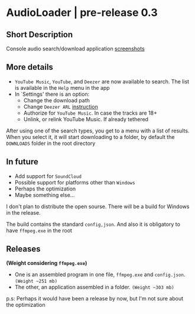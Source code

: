 # AudioLoader | pre-release 0.3
## Short Description
Console audio search/download application
[screenshots](https://imgur.com/a/frMazQv)

## More details
* `YouTube Music`, `YouTube`, and `Deezer` are now available to search. The list is available in the `Help` menu in the app
* In `Settings' there is an option:
  + Change the download path
  + Change `Deezer ARL` [instruction](https://www.dumpmedia.com/deezplus/deezer-arl.html)
  + Authorize for `YouTube Music`. In case the tracks are 18+ 
  + Unlink, or relink YouTube Music. If already tethered



After using one of the search types, you get to a menu with a list of results. When you select it, it will start downloading to a folder, by default the `DOWNLOADS` folder in the root directory

## In future
* Add support for `SoundCloud`
* Possible support for platforms other than `Windows`
* Perhaps the optimization
* Maybe something else...

I don't plan to distribute the open sourse. There will be a build for Windows in the release.

The build contains the standard `config,json`. And also it is obligatory to have `ffmpeg.exe` in the root

## Releases
__(Weight considering `ffmpeg.exe`)__
* One is an assembled program in one file, `ffmpeg.exe` and `config.json`. `(Weight ~251 mb)`
* The other, an application assembled in a folder. `(Weight ~303 mb)`



p.s: Perhaps it would have been a release by now, but I'm not sure about the optimization
